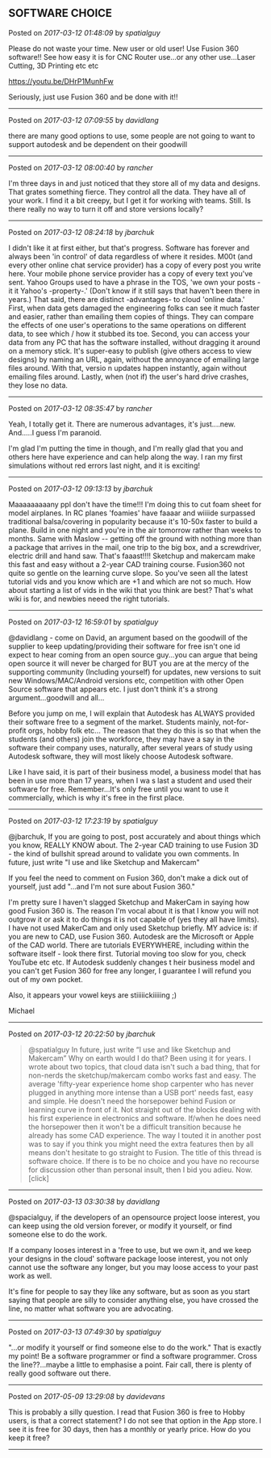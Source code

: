 ## SOFTWARE CHOICE
Posted on *2017-03-12 01:48:09* by *spatialguy*

Please do not waste your time. New user or old user! Use Fusion 360 software!! See how easy it is for CNC Router use...or any other use...Laser Cutting, 3D Printing etc etc 

https://youtu.be/DHrP1MunhFw

Seriously, just use Fusion 360 and be done with it!!

---

Posted on *2017-03-12 07:09:55* by *davidlang*

there are many good options to use, some people are not going to want to support autodesk and be dependent on their goodwill

---

Posted on *2017-03-12 08:00:40* by *rancher*

I'm three days in and just noticed that they store all of my data and designs.  That grates something fierce.  They control all the data.  They have all of your work.  I find it a bit creepy, but I get it for working with teams.  Still.   Is there really no way to turn it off and store versions locally?

---

Posted on *2017-03-12 08:24:18* by *jbarchuk*

I didn't like it at first either, but that's progress. Software has forever and always been 'in control' of data regardless of where it resides. M00t (and every other online chat service provider) has a copy of every post you write here. Your mobile phone service provider has a copy of every text you've sent. Yahoo Groups used to have a phrase in the TOS, 'we own your posts - it it Yahoo's -property-.' (Don't know if it still says that haven't been there in years.)
That said, there are distinct -advantages- to cloud 'online data.' First, when data gets damaged the engineering folks can see it much faster and easier, rather than emailing them copies of things. They can compare the effects of one user's operations to the same operations on different data, to see which / how it stubbed its toe.
Second, you can access your data from any PC that has the software installed, without dragging it around on a memory stick.
It's super-easy to publish (give others access to view designs) by naming an URL, again, without the annoyance of emailing large files around. With that, versio n updates happen instantly, again without emailing files around.
Lastly, when (not if) the user's hard drive crashes, they lose no data.

---

Posted on *2017-03-12 08:35:47* by *rancher*

Yeah, I totally get it.  There are numerous advantages, it's just....new.  And.....I guess I'm paranoid.

  I'm glad I'm putting the time in though, and I'm really glad that you and others here have experience and can help along the way.  I ran my first simulations without red errors last night, and it is exciting!

---

Posted on *2017-03-12 09:13:13* by *jbarchuk*

Maaaaaaaaany ppl don't have the time!!! I'm doing this to cut foam sheet for model airplanes. In RC planes 'foamies' have faaaar and wiiiide surpassed traditional balsa/covering in popularity because it's 10-50x faster to build a plane. Build in one night and you're in the air tomorrow rather than weeks to months.
Same with Maslow -- getting off the ground with nothing more than a package that arrives in the mail, one trip to the big box, and a screwdriver, electric drill and hand saw. That's faaast!!!!
Sketchup and makercam make this fast and easy without a 2-year CAD training course. Fusion360 not quite so gentle on the learning curve slope.
So you've seen all the latest tutorial vids and you know which are +1 and which are not so much. How about starting a list of vids in the wiki that you think are best? That's what wiki is for, and newbies neeed the right tutorials.

---

Posted on *2017-03-12 16:59:01* by *spatialguy*

@davidlang - come on David, an argument based on the goodwill of the supplier to keep updating/providing their software for free isn't one id expect to hear coming from an open source guy...you can argue that being open source it will never be charged for BUT you are at the mercy of the supporting community (Including yourself) for updates, new versions to suit new Windows/MAC/Android versions etc, competition with other Open Source software that appears etc. I just don't think it's a strong argument...goodwill and all...

Before you jump on me, I will explain that Autodesk has ALWAYS provided their software free to a segment of the market. Students mainly, not-for-profit orgs, hobby folk etc... The reason that they do this is so that when the students (and others) join the workforce, they may have a say in the software their company uses, naturally, after several years of study using Autodesk software, they will most likely choose Autodesk software.

Like I have said, it is part of their business model, a business model that has been in use more than 17 years, when I wa s last a student and used their software for free. Remember...It's only free until you want to use it commercially, which is why it's free in the first place.

---

Posted on *2017-03-12 17:23:19* by *spatialguy*

@jbarchuk, If you are going to post, post accurately and about things which you know, REALLY KNOW about. The 2-year CAD training to use Fusion 3D - the kind of bullshit spread around to validate you own comments. In future, just write "I use and like Sketchup and Makercam"

If you feel the need to comment on Fusion 360, don't make a dick out of yourself, just add "...and I'm not sure about Fusion 360."

I'm pretty sure I haven't slagged Sketchup and MakerCam in saying how good Fusion 360 is. The reason I'm vocal about it is that I know you will not outgrow it or ask it to do things it is not capable of (yes they all have limits). I have not used MakerCam and only used Sketchup briefly. MY advice is: if you are new to CAD, use Fusion 360. Autodesk are the Microsoft or Apple of the CAD world. There are tutorials EVERYWHERE, including within the software itself - look there first. Tutorial moving too slow for you, check YouTube etc etc. If Autodesk suddenly changes t heir business model and you can't get Fusion 360 for free any longer, I guarantee I will refund you out of my own pocket.

Also, it appears your vowel keys are stiiiiickiiiiing ;)

Michael

---

Posted on *2017-03-12 20:22:50* by *jbarchuk*

> @spatialguy
>  In future, just write “I use and like Sketchup and Makercam”
Why on earth would I do that? Been using it for years. I wrote about two topics, that cloud data isn't such a bad thing, that for non-nerds the sketchup/makercam combo works fast and easy. The average 'fifty-year experience home shop carpenter who has never plugged in anything more intense than a USB port' needs fast, easy and simple. He doesn't need the horsepower behind Fusion or learning curve in front of it. Not straight out of the blocks dealing with his first experience in electronics and software. If/when he does need the horsepower then it won't be a difficult transition because he already has some CAD experience. The way I touted it in another post was to say if you think you might need the extra features then by all means don't hesitate to go straight to Fusion.
The title of this thread is software choice. If there is to be no choice and you have no recourse for discussion other than personal insult, then I bid you adieu. Now. [click]

---

Posted on *2017-03-13 03:30:38* by *davidlang*

@spacialguy, if the developers of an opensource project loose interest, you can keep using the old version forever, or modify it yourself, or find someone else to do the work.

If a company looses interest in a 'free to use, but we own it, and we keep your designs in the cloud' software package loose interest, you not only cannot use the software any longer, but you may loose access to your past work as well.

It's fine for people to say they like any software, but as soon as you start saying that people are silly to consider anything else, you have crossed the line, no matter what software you are advocating.

---

Posted on *2017-03-13 07:49:30* by *spatialguy*

"...or modify it yourself or find someone else to do the work." 
That is exactly my point! Be a software programmer or find a software programmer.
Cross the line?&quest;...maybe a little to emphasise a point. Fair call, there is plenty of really good software out there.

---

Posted on *2017-05-09 13:29:08* by *davidevans*

This is probably a silly question. I read that Fusion 360 is free to Hobby users, is that a correct statement? I do not see that option in the App store. I see it is free for 30 days, then has a monthly or yearly price. How do you keep it free?

---

